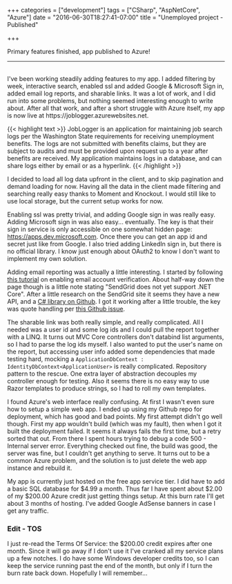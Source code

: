 +++
categories = ["development"]
tags = ["CSharp", "AspNetCore", "Azure"]
date = "2016-06-30T18:27:41-07:00"
title = "Unemployed project - Published"

+++

Primary features finished, app published to Azure!
<!--more-->
<hr/><br/>
I've been working steadily adding features to my app. I added filtering by week,
interactive search, enabled ssl and added Google & Microsoft Sign in, added
email log reports, and sharable links. It was a lot of work, and I did run into
some problems, but nothing seemed interesting enough to write about. After all
that work, and after a short struggle with Azure itself, my app is now live at
https://joblogger.azurewebsites.net.

{{< highlight text >}}
JobLogger is an application for maintaining job search logs per the Washington
State requirements for receiving unemployment benefits. The logs are not
submitted with benefits claims, but they are subject to audits and must be
provided upon request up to a year after benefits are received. My application
maintains logs in a database, and can share logs either by email or as a hyperlink.
{{< /highlight >}}

I decided to load all log data upfront in the client, and to skip pagination and
demand loading for now. Having all the data in the client made filtering and
searching really easy thanks to Moment and Knockout. I would still like to use
local storage, but the current setup works for now.

Enabling ssl was pretty trivial, and adding Google sign in was really easy.
Adding Microsoft sign in was also easy... eventually. The key is that their sign
in service is only accessible on one somewhat hidden page:
https://apps.dev.microsoft.com. Once there you can get an app id and secret just
like from Google. I also tried adding LinkedIn sign in, but there is no official
library. I know just enough about OAuth2 to know I don't want to implement my
own solution.

Adding email reporting was actually a little interesting. I started by following
[this tutorial](https://docs.asp.net/en/1.0.0-rc2/security/authentication/accconfirm.html)
on enabling email account verification. About half-way down the page though is a
little note stating "SendGrid does not yet support .NET Core". After a little
research on the SendGrid site it seems they have a new API, and a
[C# library on Github](https://github.com/sendgrid/sendgrid-csharp). I got it
working after a little trouble, the key was quote handling per
[this Github issue](https://github.com/sendgrid/sendgrid-csharp/issues/245).

The sharable link was both really simple, and really complicated. All I needed
was a user id and some log ids and I could pull the report together with a
LINQ. It turns out MVC Core controllers don't databind list arguments, so I had
to parse the log ids myself. I also wanted to put the user's name on the report,
but accessing user info added some dependencies that made testing hard, mocking
a `ApplicationDbContext : IdentityDbContext<ApplicationUser>` is really
complicated. Repository pattern to the rescue. One extra layer of abstraction
decouples my controller enough for testing. Also it seems there is no easy way
to use Razor templates to produce strings, so I had to roll my own templates.

I found Azure's web interface really confusing. At first I wasn't even sure how
to setup a simple web app. I ended up using my Github repo for deployment, which
has good and bad points. My first attempt didn't go well though. First my app
wouldn't build (which was my fault), then when I got it built the deployment
failed. It seems it always fails the first time, but a retry sorted that
out. From there I spent hours trying to debug a code 500 - Internal server error.
Everything checked out fine, the build was good, the server was fine, but I
couldn't get anything to serve. It turns out to be a common Azure problem, and
the solution is to just delete the web app instance and rebuild it.

My app is currently just hosted on the free app service tier. I did have to add
a basic SQL database for $4.99 a month. Thus far I have spent about $2.00 of my
$200.00 Azure credit just getting things setup. At this burn rate I'll get about
3 months of hosting. I've added Google AdSense banners in case I get any traffic.

### Edit - TOS

I just re-read the Terms Of Service: the $200.00 credit expires after one
month. Since it will go away if I don't use it I've cranked all my service plans
up a few notches. I do have some Windows developer credits too, so I can keep
the service running past the end of the month, but only if I turn the burn rate
back down. Hopefully I will remember...